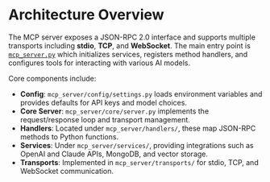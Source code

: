 # Architecture Overview

The MCP server exposes a JSON-RPC 2.0 interface and supports multiple transports including **stdio**, **TCP**, and **WebSocket**. The main entry point is [`mcp_server.py`](../../mcp_server.py) which initializes services, registers method handlers, and configures tools for interacting with various AI models.

Core components include:

- **Config**: `mcp_server/config/settings.py` loads environment variables and provides defaults for API keys and model choices.
- **Core Server**: `mcp_server/core/server.py` implements the request/response loop and transport management.
- **Handlers**: Located under `mcp_server/handlers/`, these map JSON-RPC methods to Python functions.
- **Services**: Under `mcp_server/services/`, providing integrations such as OpenAI and Claude APIs, MongoDB, and vector storage.
- **Transports**: Implemented in `mcp_server/transports/` for stdio, TCP, and WebSocket communication.
